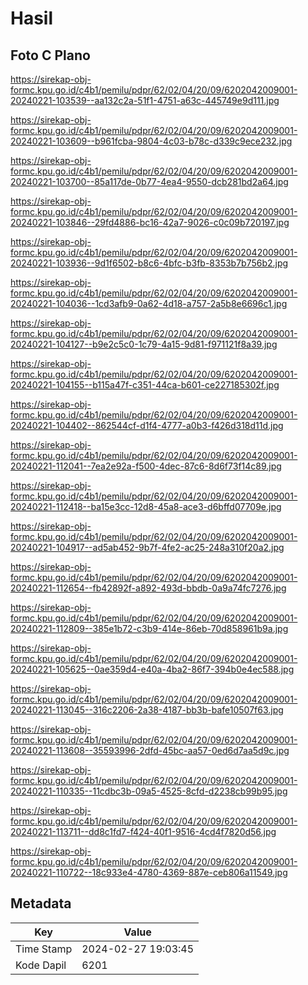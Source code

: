 # Hasil

## Foto C Plano

https://sirekap-obj-formc.kpu.go.id/c4b1/pemilu/pdpr/62/02/04/20/09/6202042009001-20240221-103539--aa132c2a-51f1-4751-a63c-445749e9d111.jpg

https://sirekap-obj-formc.kpu.go.id/c4b1/pemilu/pdpr/62/02/04/20/09/6202042009001-20240221-103609--b961fcba-9804-4c03-b78c-d339c9ece232.jpg

https://sirekap-obj-formc.kpu.go.id/c4b1/pemilu/pdpr/62/02/04/20/09/6202042009001-20240221-103700--85a117de-0b77-4ea4-9550-dcb281bd2a64.jpg

https://sirekap-obj-formc.kpu.go.id/c4b1/pemilu/pdpr/62/02/04/20/09/6202042009001-20240221-103846--29fd4886-bc16-42a7-9026-c0c09b720197.jpg

https://sirekap-obj-formc.kpu.go.id/c4b1/pemilu/pdpr/62/02/04/20/09/6202042009001-20240221-103936--9d1f6502-b8c6-4bfc-b3fb-8353b7b756b2.jpg

https://sirekap-obj-formc.kpu.go.id/c4b1/pemilu/pdpr/62/02/04/20/09/6202042009001-20240221-104036--1cd3afb9-0a62-4d18-a757-2a5b8e6696c1.jpg

https://sirekap-obj-formc.kpu.go.id/c4b1/pemilu/pdpr/62/02/04/20/09/6202042009001-20240221-104127--b9e2c5c0-1c79-4a15-9d81-f971121f8a39.jpg

https://sirekap-obj-formc.kpu.go.id/c4b1/pemilu/pdpr/62/02/04/20/09/6202042009001-20240221-104155--b115a47f-c351-44ca-b601-ce227185302f.jpg

https://sirekap-obj-formc.kpu.go.id/c4b1/pemilu/pdpr/62/02/04/20/09/6202042009001-20240221-104402--862544cf-d1f4-4777-a0b3-f426d318d11d.jpg

https://sirekap-obj-formc.kpu.go.id/c4b1/pemilu/pdpr/62/02/04/20/09/6202042009001-20240221-112041--7ea2e92a-f500-4dec-87c6-8d6f73f14c89.jpg

https://sirekap-obj-formc.kpu.go.id/c4b1/pemilu/pdpr/62/02/04/20/09/6202042009001-20240221-112418--ba15e3cc-12d8-45a8-ace3-d6bffd07709e.jpg

https://sirekap-obj-formc.kpu.go.id/c4b1/pemilu/pdpr/62/02/04/20/09/6202042009001-20240221-104917--ad5ab452-9b7f-4fe2-ac25-248a310f20a2.jpg

https://sirekap-obj-formc.kpu.go.id/c4b1/pemilu/pdpr/62/02/04/20/09/6202042009001-20240221-112654--fb42892f-a892-493d-bbdb-0a9a74fc7276.jpg

https://sirekap-obj-formc.kpu.go.id/c4b1/pemilu/pdpr/62/02/04/20/09/6202042009001-20240221-112809--385e1b72-c3b9-414e-86eb-70d858961b9a.jpg

https://sirekap-obj-formc.kpu.go.id/c4b1/pemilu/pdpr/62/02/04/20/09/6202042009001-20240221-105625--0ae359d4-e40a-4ba2-86f7-394b0e4ec588.jpg

https://sirekap-obj-formc.kpu.go.id/c4b1/pemilu/pdpr/62/02/04/20/09/6202042009001-20240221-113045--316c2206-2a38-4187-bb3b-bafe10507f63.jpg

https://sirekap-obj-formc.kpu.go.id/c4b1/pemilu/pdpr/62/02/04/20/09/6202042009001-20240221-113608--35593996-2dfd-45bc-aa57-0ed6d7aa5d9c.jpg

https://sirekap-obj-formc.kpu.go.id/c4b1/pemilu/pdpr/62/02/04/20/09/6202042009001-20240221-110335--11cdbc3b-09a5-4525-8cfd-d2238cb99b95.jpg

https://sirekap-obj-formc.kpu.go.id/c4b1/pemilu/pdpr/62/02/04/20/09/6202042009001-20240221-113711--dd8c1fd7-f424-40f1-9516-4cd4f7820d56.jpg

https://sirekap-obj-formc.kpu.go.id/c4b1/pemilu/pdpr/62/02/04/20/09/6202042009001-20240221-110722--18c933e4-4780-4369-887e-ceb806a11549.jpg


## Metadata

| Key        | Value               |
| ---------- | ------------------- |
| Time Stamp | 2024-02-27 19:03:45 |
| Kode Dapil | 6201                |



